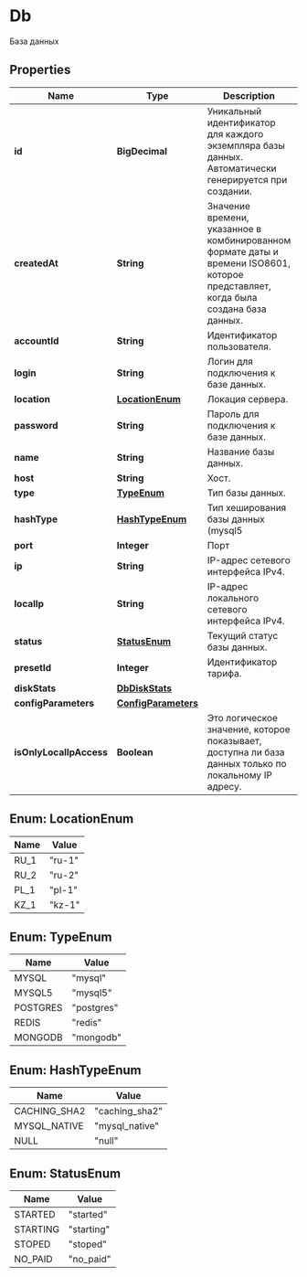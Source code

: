 

# Db

База данных

## Properties

| Name | Type | Description | Notes |
|------------ | ------------- | ------------- | -------------|
|**id** | **BigDecimal** | Уникальный идентификатор для каждого экземпляра базы данных. Автоматически генерируется при создании. |  |
|**createdAt** | **String** | Значение времени, указанное в комбинированном формате даты и времени ISO8601, которое представляет, когда была создана база данных. |  |
|**accountId** | **String** | Идентификатор пользователя. |  |
|**login** | **String** | Логин для подключения к базе данных. |  |
|**location** | [**LocationEnum**](#LocationEnum) | Локация сервера. |  [optional] |
|**password** | **String** | Пароль для подключения к базе данных. |  |
|**name** | **String** | Название базы данных. |  |
|**host** | **String** | Хост. |  |
|**type** | [**TypeEnum**](#TypeEnum) | Тип базы данных. |  |
|**hashType** | [**HashTypeEnum**](#HashTypeEnum) | Тип хеширования базы данных (mysql5 | mysql | postgres). |  |
|**port** | **Integer** | Порт |  |
|**ip** | **String** | IP-адрес сетевого интерфейса IPv4. |  |
|**localIp** | **String** | IP-адрес локального сетевого интерфейса IPv4. |  |
|**status** | [**StatusEnum**](#StatusEnum) | Текущий статус базы данных. |  |
|**presetId** | **Integer** | Идентификатор тарифа. |  |
|**diskStats** | [**DbDiskStats**](DbDiskStats.md) |  |  |
|**configParameters** | [**ConfigParameters**](ConfigParameters.md) |  |  |
|**isOnlyLocalIpAccess** | **Boolean** | Это логическое значение, которое показывает, доступна ли база данных только по локальному IP адресу. |  |



## Enum: LocationEnum

| Name | Value |
|---- | -----|
| RU_1 | &quot;ru-1&quot; |
| RU_2 | &quot;ru-2&quot; |
| PL_1 | &quot;pl-1&quot; |
| KZ_1 | &quot;kz-1&quot; |



## Enum: TypeEnum

| Name | Value |
|---- | -----|
| MYSQL | &quot;mysql&quot; |
| MYSQL5 | &quot;mysql5&quot; |
| POSTGRES | &quot;postgres&quot; |
| REDIS | &quot;redis&quot; |
| MONGODB | &quot;mongodb&quot; |



## Enum: HashTypeEnum

| Name | Value |
|---- | -----|
| CACHING_SHA2 | &quot;caching_sha2&quot; |
| MYSQL_NATIVE | &quot;mysql_native&quot; |
| NULL | &quot;null&quot; |



## Enum: StatusEnum

| Name | Value |
|---- | -----|
| STARTED | &quot;started&quot; |
| STARTING | &quot;starting&quot; |
| STOPED | &quot;stoped&quot; |
| NO_PAID | &quot;no_paid&quot; |



